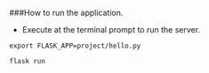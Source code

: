 ###How to run the application.
- Execute at the terminal prompt to run the server.

`export FLASK_APP=project/hello.py`

`flask run`

